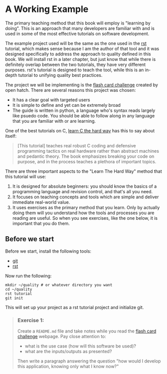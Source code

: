 # A Working Example

The primary teaching method that this book will employ is "learning by doing".
This is an approach that many developers are familiar with and is used in some
of the most effective tutorials on software development.

The example project used will be the same as the one used in the [rst][1] tutorial,
which makes sense because I am the author of that tool and it was designed
specifically to address the approach to quality defined in this book. We will
install rst in a later chapter, but just know that while there is definitely
overlap between the two tutorials, they have very different purposes. rst's
tutorial is designed to teach the tool, while this is an in-depth tutorial
to unifying quality best practices.

The project we will be implementing is the [flash card challenge][2] created
by open hatch. There are several reasons this project was chosen:
- It has a clear goal with targeted users
- It is simple to define and yet can be extremely broad
- The guide is written in python, a language who's syntax reads largely
    like psuedo code. You should be able to follow along in any language
    that you are familiar with or are learning.

One of the best tutorials on C, [learn C the hard way][3] has this to
say about itself:

> [This tutorial] teaches real robust C coding and defensive programming tactics on real
> hardware rather than abstract machines and pedantic theory. The book
> emphasizes breaking your code on purpose, and in the process teaches a
> plethora of important topics.

There are three important aspects to the "Learn The Hard Way" method that
this tutorial will use:
1. It is designed for absolute beginners: you should know the basics of a
    programming language and revision control, and that's all you need.
2. It focuses on teaching concepts and tools which are simple and deliver
    immediate real-world value.
3. It uses exercises as the primary method that you learn. Only by actually
    doing them will you understand how the tools and processes you are reading
    are useful. So when you see exercises, like the one below, it is important
    that you do them.

## Before we start

Before we start, install the following tools:
- [git](https://git-scm.com/book/en/v2/Getting-Started-Installing-Git)
- [rst](https://github.com/vitiral/rst/wiki/User-Guide)

Now run the following:
```
mkdir ~/quality # or whatever directory you want
cd ~/quality
rst tutorial
git init
```

This will set up your project as a rst tutorial project and initialize git.

> ### Exercise 1:
> Create a `README.md` file and take notes while you read the
> [flash card challenge][2] webpage. Pay close attention to:
> - what is the use case (how will this software be used)?
> - what are the inputs/outputs as presented?
>
> Then write a paragraph answering the question "how would I develop
> this application, knowing only what I know now?"

[1]: https://github.com/vitiral/rst
[2]: http://wiki.openhatch.org/Flash_card_challenge
[3]: https://learncodethehardway.org/c/
